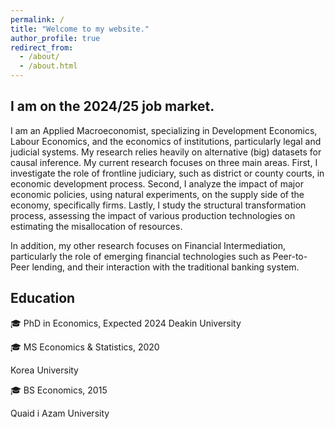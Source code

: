 ```yaml
---
permalink: /
title: "Welcome to my website."
author_profile: true
redirect_from: 
  - /about/
  - /about.html
---
```


I am on the 2024/25 job market.
---

I am an Applied Macroeconomist, specializing in Development Economics, Labour Economics, and the economics of institutions, particularly legal and judicial systems. My research relies heavily on alternative (big) datasets for causal inference. My current research focuses on three main areas. First, I investigate the role of frontline judiciary, such as district or county courts, in economic development process. Second, I analyze the impact of major economic policies, using natural experiments, on the supply side of the economy, specifically firms. Lastly, I study the structural transformation process, assessing the impact of various production technologies on estimating the misallocation of resources. 

In addition, my other research focuses on Financial Intermediation, particularly the role of emerging financial technologies such as Peer-to-Peer lending, and their interaction with the traditional banking system.

## Education

 &#127891; PhD in Economics, Expected 2024
  Deakin University

 &#127891; MS Economics & Statistics, 2020
 
  Korea University
  
 &#127891; BS Economics, 2015
 
  Quaid i Azam University

